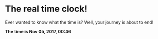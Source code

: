 # The real time clock!

Ever wanted to know what the time is? Well, your journey is about to end!

**The time is Nov 05, 2017, 00:46**